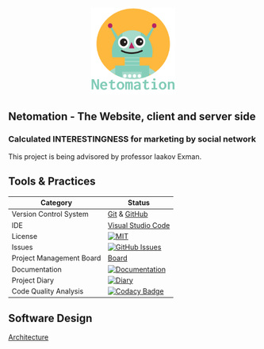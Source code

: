<p align="center">
  <img src ="https://github.com/Netomation/Netomation/blob/master/res/Netomation%20Logo.png?raw=true" height="175px" width="170px"/>
</p>

## Netomation - The Website, client and server side
### Calculated INTERESTINGNESS for marketing by social network

This project is being advisored by professor Iaakov Exman.


## Tools & Practices

|Category|Status|
|---|---|
| Version Control System| [Git](https://git-scm.com/) & [GitHub](https://github.com/) |
| IDE | [Visual Studio Code](https://code.visualstudio.com/) |
| License | [![MIT](https://badges.frapsoft.com/os/mit/mit.svg?v=102)](https://github.com/ellerbrock/open-source-badge/) |
| Issues | [![GitHub Issues](https://img.shields.io/github/issues/Netomation/Netomation.svg)](https://github.com/Netomation/NetomationBE/issues) |
| Project Management Board| [Board](https://github.com/Netomation/NetomationBE/projects/1) |
| Documentation | [![Documentation](http://inch-ci.org/github/Netomation/Netomation.svg)](https://github.com/Netomation/Netomation/wiki/Documentation) |
| Project Diary | [![Diary](http://inch-ci.org/github/Netomation/Netomation.svg)](https://github.com/Netomation/Netomation/wiki/Diary) |
| Code Quality Analysis | [![Codacy Badge](https://api.codacy.com/project/badge/Grade/9ffa5afc083046e592e814326f305981)](https://www.codacy.com/app/Netomation/NetomationBE?utm_source=github.com&amp;utm_medium=referral&amp;utm_content=Netomation/NetomationBE&amp;utm_campaign=Badge_Grade) |


## Software Design

[Architecture](https://github.com/Netomation/Netomation/blob/master/res/Netomation_Architecture.png?raw=true)

